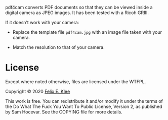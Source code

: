 pdf4cam converts PDF documents so that they can be viewed inside a
digital camera as JPEG images. It has been tested with a Ricoh GRⅢ.

If it doesn’t work with your camera:

  * Replace the template file `pdf4cam.jpg` with an image file taken
    with your camera.
    
  * Match the resolution to that of your camera.


License
=======

Except where noted otherwise, files are licensed under the WTFPL.

Copyright © 2020 [Felix E. Klee](felix.klee@inka.de)

This work is free. You can redistribute it and/or modify it under the terms of
the Do What The Fuck You Want To Public License, Version 2, as published by Sam
Hocevar. See the COPYING file for more details.
